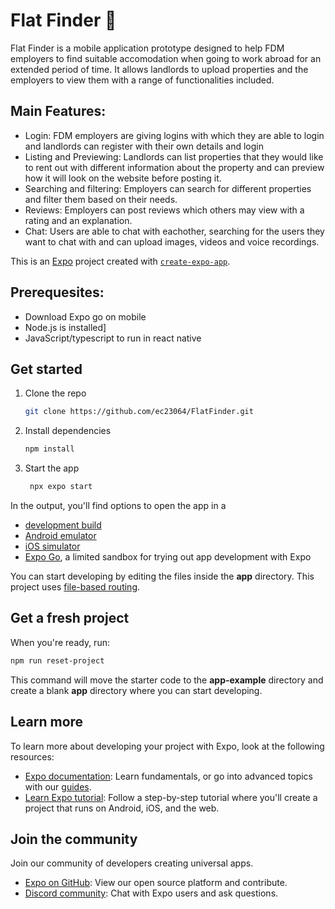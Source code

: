 # Flat Finder 👋

Flat Finder is a mobile application prototype designed to help FDM employers to find suitable accomodation when going to work abroad for an extended period of time. It allows landlords to upload properties and the employers to view them with a range of functionalities included.

## Main Features:

- Login: FDM employers are giving logins with which they are able to login and landlords can register with their own details and login
- Listing and Previewing: Landlords can list properties that they would like to rent out with different information about the property and can preview how it will look on the website before posting it.
- Searching and filtering: Employers can search for different properties and filter them based on their needs.
- Reviews: Employers can post reviews which others may view with a rating and an explanation.
- Chat: Users are able to chat with eachother, searching for the users they want to chat with and can upload images, videos and voice recordings.

This is an [Expo](https://expo.dev) project created with [`create-expo-app`](https://www.npmjs.com/package/create-expo-app).

## Prerequesites:

- Download Expo go on mobile
- Node.js is installed]
- JavaScript/typescript to run in react native

## Get started

1. Clone the repo

   ```bash
   git clone https://github.com/ec23064/FlatFinder.git
   ```

2. Install dependencies

   ```bash
   npm install
   ```

3. Start the app

   ```bash
    npx expo start
   ```


In the output, you'll find options to open the app in a

- [development build](https://docs.expo.dev/develop/development-builds/introduction/)
- [Android emulator](https://docs.expo.dev/workflow/android-studio-emulator/)
- [iOS simulator](https://docs.expo.dev/workflow/ios-simulator/)
- [Expo Go](https://expo.dev/go), a limited sandbox for trying out app development with Expo

You can start developing by editing the files inside the **app** directory. This project uses [file-based routing](https://docs.expo.dev/router/introduction).

## Get a fresh project

When you're ready, run:

```bash
npm run reset-project
```

This command will move the starter code to the **app-example** directory and create a blank **app** directory where you can start developing.

## Learn more

To learn more about developing your project with Expo, look at the following resources:

- [Expo documentation](https://docs.expo.dev/): Learn fundamentals, or go into advanced topics with our [guides](https://docs.expo.dev/guides).
- [Learn Expo tutorial](https://docs.expo.dev/tutorial/introduction/): Follow a step-by-step tutorial where you'll create a project that runs on Android, iOS, and the web.

## Join the community

Join our community of developers creating universal apps.

- [Expo on GitHub](https://github.com/expo/expo): View our open source platform and contribute.
- [Discord community](https://chat.expo.dev): Chat with Expo users and ask questions.
